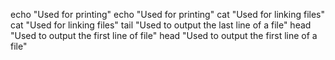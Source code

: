 echo "Used for printing"
echo "Used for printing"
cat "Used for linking files"
cat "Used for linking files"
tail "Used to output the last line of a file"
head "Used to output the first line of file"
head "Used to output the first line of a file"
